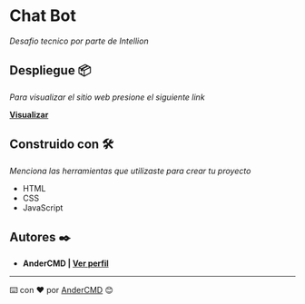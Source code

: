 # Chat Bot

_Desafio tecnico por parte de Intellion_

## Despliegue 📦

_Para visualizar el sitio web presione el siguiente link_

**[Visualizar](https://andercmd.github.io/Chat-Bot/)**

## Construido con 🛠️

_Menciona las herramientas que utilizaste para crear tu proyecto_

- HTML
- CSS
- JavaScript

## Autores ✒️

- **AnderCMD | [Ver perfil](https://github.com/AnderCMD)**

---
⌨️ con ❤️ por [AnderCMD](https://github.com/AnderCMD) 😊
